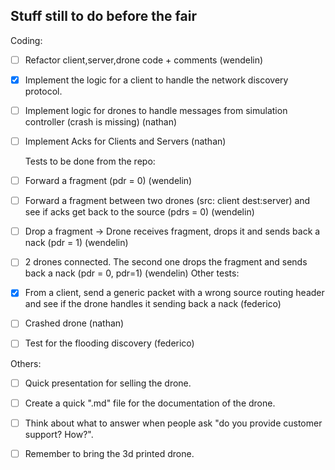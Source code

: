 ## Stuff still to do before the fair

Coding:
- [ ] Refactor client,server,drone code + comments (wendelin)
- [X] Implement the logic for a client to handle the network discovery protocol.
- [ ] Implement logic for drones to handle messages from simulation controller (crash is missing) (nathan)
- [ ] Implement Acks for Clients and Servers (nathan)

  Tests to be done from the repo:
- [ ] Forward a fragment (pdr = 0) (wendelin)
- [ ] Forward a fragment between two drones (src: client dest:server) and see if acks get back to the source (pdrs = 0) (wendelin)
- [ ] Drop a fragment -> Drone receives fragment, drops it and sends back a nack (pdr = 1) (wendelin)
- [ ] 2 drones connected. The second one drops the fragment and sends back a nack (pdr = 0, pdr=1) (wendelin)
  Other tests:
- [X] From a client, send a generic packet with a wrong source routing header and see if the drone handles it sending back a nack (federico)
- [ ] Crashed drone (nathan)
- [ ] Test for the flooding discovery (federico)

Others:

- [ ] Quick presentation for selling the drone.  
- [ ] Create a quick ".md" file for the documentation of the drone.  
- [ ] Think about what to answer when people ask "do you provide customer support? How?".  
- [ ] Remember to bring the 3d printed drone.  

